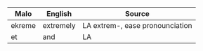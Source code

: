 Malo                    | English          | Source
----------------------- | ---------------- | --------------
ekreme                  | extremely        | LA extrem-, ease pronounciation
et                      | and              | LA



